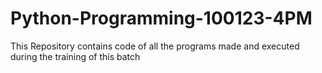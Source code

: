 # Python-Programming-100123-4PM
This Repository contains code of all the programs made and executed during the training of this batch
